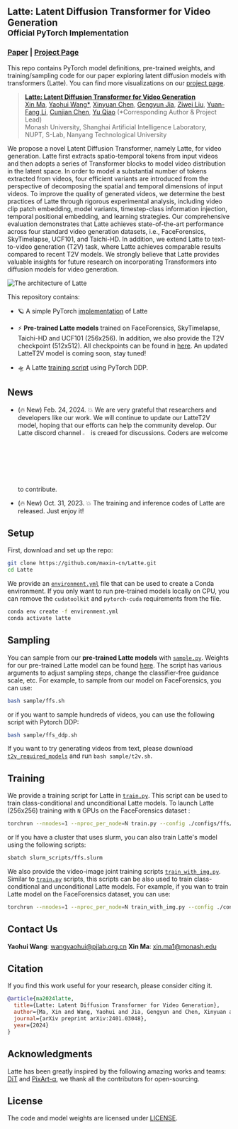 ## Latte: Latent Diffusion Transformer for Video Generation<br><sub>Official PyTorch Implementation</sub>

### [Paper](https://arxiv.org/abs/2401.03048v1) | [Project Page](https://maxin-cn.github.io/latte_project/)



This repo contains PyTorch model definitions, pre-trained weights, and training/sampling code for our paper exploring 
latent diffusion models with transformers (Latte). You can find more visualizations on our [project page](https://maxin-cn.github.io/latte_project/).

> [**Latte: Latent Diffusion Transformer for Video Generation**](https://maxin-cn.github.io/latte_project/)<br>
> [Xin Ma](https://maxin-cn.github.io/), [Yaohui Wang*](https://wyhsirius.github.io/), [Xinyuan Chen](https://scholar.google.com/citations?user=3fWSC8YAAAAJ), [Gengyun Jia](https://scholar.google.com/citations?user=_04pkGgAAAAJ&hl=zh-CN), [Ziwei Liu](https://liuziwei7.github.io/), [Yuan-Fang Li](https://users.monash.edu/~yli/), [Cunjian Chen](https://cunjian.github.io/), [Yu Qiao](https://scholar.google.com.hk/citations?user=gFtI-8QAAAAJ&hl=zh-CN) (*Corresponding Author & Project Lead)
> <br>Monash University, Shanghai Artificial Intelligence Laboratory,<br> NUPT, S-Lab, Nanyang Technological University 

We propose a novel Latent Diffusion Transformer, namely Latte, for video generation. Latte first extracts spatio-temporal tokens from input videos and then adopts a series of Transformer blocks to model video distribution in the latent space. In order to model a substantial number of tokens extracted from videos, four efficient variants are introduced from the perspective of decomposing the spatial and temporal dimensions of input videos. To improve the quality of generated videos, we determine the best practices of Latte through rigorous experimental analysis, including video clip patch embedding, model variants, timestep-class information injection, temporal positional embedding, and learning strategies. Our comprehensive evaluation demonstrates that Latte achieves state-of-the-art performance across four standard video generation datasets, i.e., FaceForensics, SkyTimelapse, UCF101, and Taichi-HD. In addition, we extend Latte to text-to-video generation (T2V) task, where Latte achieves comparable results compared to recent T2V models. We strongly believe that Latte provides valuable insights for future research on incorporating Transformers into diffusion models for video generation.

 ![The architecture of Latte](visuals/architecture.svg)

This repository contains:

* 🪐 A simple PyTorch [implementation](models/latte.py) of Latte
* ⚡️ **Pre-trained Latte models** trained on FaceForensics, SkyTimelapse, Taichi-HD and UCF101 (256x256). In addition, we also provide the T2V checkpoint (512x512). All checkpoints can be found in [here](https://huggingface.co/maxin-cn/Latte/tree/main). An updated LatteT2V model is coming soon, stay tuned!

* 🛸 A Latte [training script](train.py) using PyTorch DDP.

## News 
- (🔥 New) Feb. 24, 2024. 💥 We are very grateful that researchers and developers like our work. We will continue to update our LatteT2V model, hoping that our efforts can help the community develop. Our Latte discord channel <a href="https://discord.gg/RguYqhVU92" style="text-decoration:none;">
<img src="https://user-images.githubusercontent.com/25839884/218347213-c080267f-cbb6-443e-8532-8e1ed9a58ea9.png" width="3%" alt="" /></a> is creaed for discussions. Coders are welcome to contribute.

- (🔥 New) Oct. 31, 2023. 💥 The training and inference codes of Latte are released. Just enjoy it!


## Setup

First, download and set up the repo:

```bash
git clone https://github.com/maxin-cn/Latte.git
cd Latte
```

We provide an [`environment.yml`](environment.yml) file that can be used to create a Conda environment. If you only want 
to run pre-trained models locally on CPU, you can remove the `cudatoolkit` and `pytorch-cuda` requirements from the file.

```bash
conda env create -f environment.yml
conda activate latte
```


## Sampling 

You can sample from our **pre-trained Latte models** with [`sample.py`](sample/sample.py). Weights for our pre-trained Latte model can be found [here](https://huggingface.co/maxin-cn/Latte).  The script has various arguments to adjust sampling steps, change the classifier-free guidance scale, etc. For example, to sample from our model on FaceForensics, you can use:

```bash
bash sample/ffs.sh
```

or if you want to sample hundreds of videos, you can use the following script with Pytorch DDP:

```bash
bash sample/ffs_ddp.sh
```

If you want to try generating videos from text, please download [`t2v_required_models`](https://huggingface.co/maxin-cn/Latte/tree/main/t2v_required_models) and run `bash sample/t2v.sh`.

## Training

We provide a training script for Latte in [`train.py`](train.py). This script can be used to train class-conditional and unconditional
Latte models. To launch Latte (256x256) training with `N` GPUs on the FaceForensics dataset 
:

```bash
torchrun --nnodes=1 --nproc_per_node=N train.py --config ./configs/ffs/ffs_train.yaml
```

or If you have a cluster that uses slurm, you can also train Latte's model using the following scripts:

 ```bash
sbatch slurm_scripts/ffs.slurm
```

We also provide the video-image joint training scripts [`train_with_img.py`](train_with_img.py). Similar to [`train.py`](train.py) scripts, this scripts can be also used to train class-conditional and unconditional
Latte models. For example, if you wan to train Latte model on the FaceForensics dataset, you can use:

```bash
torchrun --nnodes=1 --nproc_per_node=N train_with_img.py --config ./configs/ffs/ffs_img_train.yaml
```

## Contact Us
**Yaohui Wang**: [wangyaohui@pjlab.org.cn](mailto:wangyaohui@pjlab.org.cn)
**Xin Ma**: [xin.ma1@monash.edu](mailto:xin.ma1@monash.edu)

## Citation
If you find this work useful for your research, please consider citing it.
```bibtex
@article{ma2024latte,
  title={Latte: Latent Diffusion Transformer for Video Generation},
  author={Ma, Xin and Wang, Yaohui and Jia, Gengyun and Chen, Xinyuan and Liu, Ziwei and Li, Yuan-Fang and Chen, Cunjian and Qiao, Yu},
  journal={arXiv preprint arXiv:2401.03048},
  year={2024}
}
```


## Acknowledgments
Latte has been greatly inspired by the following amazing works and teams: [DiT](https://github.com/facebookresearch/DiT) and [PixArt-α](https://github.com/PixArt-alpha/PixArt-alpha), we thank all the contributors for open-sourcing.


## License
The code and model weights are licensed under [LICENSE](LICENSE).
